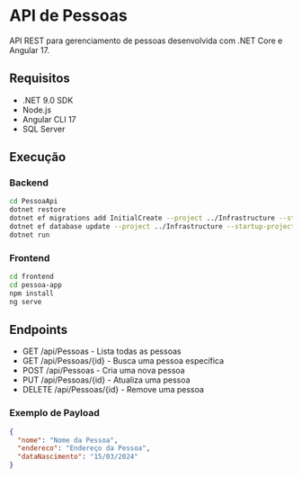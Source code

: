 # API de Pessoas

API REST para gerenciamento de pessoas desenvolvida com .NET Core e Angular 17.

## Requisitos

- .NET 9.0 SDK
- Node.js
- Angular CLI 17
- SQL Server

## Execução

### Backend

```bash
cd PessoaApi
dotnet restore
dotnet ef migrations add InitialCreate --project ../Infrastructure --startup-project .
dotnet ef database update --project ../Infrastructure --startup-project .
dotnet run
```

### Frontend

```bash
cd frontend
cd pessoa-app
npm install
ng serve
```

## Endpoints

- GET /api/Pessoas - Lista todas as pessoas
- GET /api/Pessoas/{id} - Busca uma pessoa específica
- POST /api/Pessoas - Cria uma nova pessoa
- PUT /api/Pessoas/{id} - Atualiza uma pessoa
- DELETE /api/Pessoas/{id} - Remove uma pessoa

### Exemplo de Payload

```json
{
  "nome": "Nome da Pessoa",
  "endereco": "Endereço da Pessoa",
  "dataNascimento": "15/03/2024"
}
``` 
